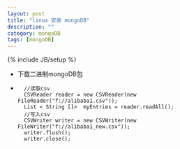 ```yaml
---
layout: post
title: "linux 安装 mongoDB"
description: ""
category: mongoDB
tags: [mongoDB]
---
```

{% include JB/setup %}
- 下载二进制mongoDB包
- 
        //读取csv
        CSVReader reader = new CSVReader(new FileReader("f://alibaba1.csv"));
        List < String []>  myEntries = reader.readAll();
        //写入csv
        CSVWriter writer = new CSVWriter(new FileWriter("f://alibaba1_new.csv"));
        writer.flush();
        writer.close();
